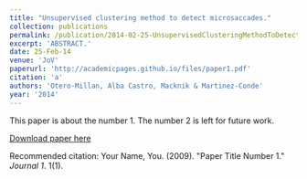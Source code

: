 ```yaml
---
title: "Unsupervised clustering method to detect microsaccades."
collection: publications
permalink: /publication/2014-02-25-UnsupervisedClusteringMethodToDetectMicrosaccades_
excerpt: 'ABSTRACT.'
date: 25-Feb-14
venue: 'JoV'
paperurl: 'http://academicpages.github.io/files/paper1.pdf'
citation: 'a'
authors: 'Otero-Millan, Alba Castro, Macknik & Martinez-Conde'
year: '2014'
---
```

This paper is about the number 1. The number 2 is left for future work.

[Download paper here](http://academicpages.github.io/files/paper1.pdf)

Recommended citation: Your Name, You. (2009). "Paper Title Number 1." <i>Journal 1</i>. 1(1).

